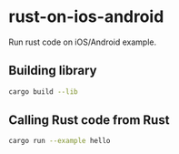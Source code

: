 # rust-on-ios-android

Run rust code on iOS/Android example.

## Building library

```sh
cargo build --lib
```

## Calling Rust code from Rust

```sh
cargo run --example hello
```
